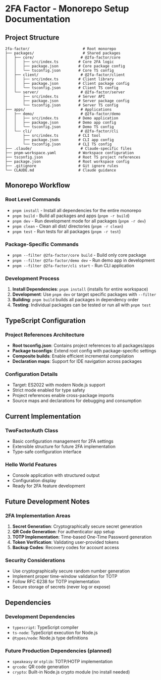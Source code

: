 # 2FA Factor - Monorepo Setup Documentation

## Project Structure

```
2fa-factor/                        # Root monorepo
├── packages/                      # Shared packages
│   ├── core/                     # @2fa-factor/core
│   │   ├── src/index.ts         # Core 2FA logic
│   │   ├── package.json         # Core package config
│   │   └── tsconfig.json        # Core TS config
│   ├── client/                   # @2fa-factor/client
│   │   ├── src/index.ts         # Client library
│   │   ├── package.json         # Client package config
│   │   └── tsconfig.json        # Client TS config
│   └── server/                   # @2fa-factor/server
│       ├── src/index.ts         # Server API
│       ├── package.json         # Server package config
│       └── tsconfig.json        # Server TS config
├── apps/                         # Applications
│   ├── demo/                     # @2fa-factor/demo
│   │   ├── src/index.ts         # Demo application
│   │   ├── package.json         # Demo app config
│   │   └── tsconfig.json        # Demo TS config
│   └── cli/                      # @2fa-factor/cli
│       ├── src/index.ts         # CLI tool
│       ├── package.json         # CLI app config
│       └── tsconfig.json        # CLI TS config
├── .claude/                      # Claude-specific files
├── pnpm-workspace.yaml          # Workspace configuration
├── tsconfig.json                # Root TS project references
├── package.json                 # Root workspace config
├── .gitignore                   # Git ignore rules
└── CLAUDE.md                    # Claude guidance
```

## Monorepo Workflow

### Root Level Commands

- `pnpm install` - Install all dependencies for the entire monorepo
- `pnpm build` - Build all packages and apps (`pnpm -r build`)
- `pnpm dev` - Run development mode for all packages (`pnpm -r dev`)
- `pnpm clean` - Clean all dist/ directories (`pnpm -r clean`)
- `pnpm test` - Run tests for all packages (`pnpm -r test`)

### Package-Specific Commands

- `pnpm --filter @2fa-factor/core build` - Build only core package
- `pnpm --filter @2fa-factor/demo dev` - Run demo app in development
- `pnpm --filter @2fa-factor/cli start` - Run CLI application

### Development Process

1. **Install Dependencies**: `pnpm install` (installs for entire workspace)
2. **Development**: Use `pnpm dev` or target specific packages with `--filter`
3. **Building**: `pnpm build` builds all packages in dependency order
4. **Testing**: Individual packages can be tested or run all with `pnpm test`

## TypeScript Configuration

### Project References Architecture
- **Root tsconfig.json**: Contains project references to all packages/apps
- **Package tsconfigs**: Extend root config with package-specific settings
- **Composite builds**: Enable efficient incremental compilation
- **Declaration maps**: Support for IDE navigation across packages

### Configuration Details
- Target: ES2022 with modern Node.js support
- Strict mode enabled for type safety
- Project references enable cross-package imports
- Source maps and declarations for debugging and consumption

## Current Implementation

### TwoFactorAuth Class
- Basic configuration management for 2FA settings
- Extensible structure for future 2FA implementation
- Type-safe configuration interface

### Hello World Features
- Console application with structured output
- Configuration display
- Ready for 2FA feature development

## Future Development Notes

### 2FA Implementation Areas
1. **Secret Generation**: Cryptographically secure secret generation
2. **QR Code Generation**: For authenticator app setup
3. **TOTP Implementation**: Time-based One-Time Password generation
4. **Token Verification**: Validating user-provided tokens
5. **Backup Codes**: Recovery codes for account access

### Security Considerations
- Use cryptographically secure random number generation
- Implement proper time-window validation for TOTP
- Follow RFC 6238 for TOTP implementation
- Secure storage of secrets (never log or expose)

## Dependencies

### Development Dependencies
- `typescript`: TypeScript compiler
- `ts-node`: TypeScript execution for Node.js
- `@types/node`: Node.js type definitions

### Future Production Dependencies (planned)
- `speakeasy` or `otplib`: TOTP/HOTP implementation
- `qrcode`: QR code generation
- `crypto`: Built-in Node.js crypto module (no install needed)